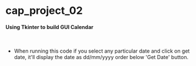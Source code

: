 # cap_project_02
#### Using Tkinter to build GUI Calendar

<br />

- When running this code if you select any particular date and click on get date, it'll display the date as dd/mm/yyyy order below 'Get Date' button. 
